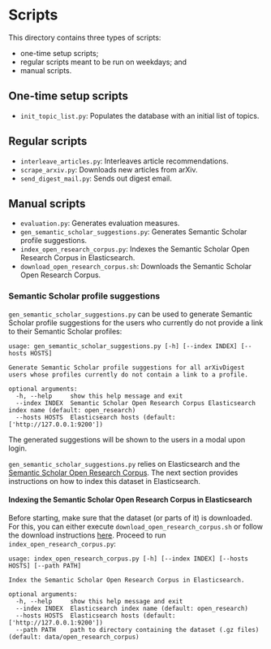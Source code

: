 # Scripts

This directory contains three types of scripts:
* one-time setup scripts;
* regular scripts meant to be run on weekdays; and
* manual scripts.


## One-time setup scripts

* `init_topic_list.py`: Populates the database with an initial list of topics.

## Regular scripts

* `interleave_articles.py`: Interleaves article recommendations.
* `scrape_arxiv.py`: Downloads new articles from arXiv.
* `send_digest_mail.py`: Sends out digest email.

## Manual scripts

* `evaluation.py`: Generates evaluation measures.
* `gen_semantic_scholar_suggestions.py`: Generates Semantic Scholar profile suggestions.
* `index_open_research_corpus.py`: Indexes the Semantic Scholar Open Research Corpus in Elasticsearch.
* `download_open_research_corpus.sh`: Downloads the Semantic Scholar Open Research Corpus.

### Semantic Scholar profile suggestions

`gen_semantic_scholar_suggestions.py` can be used to generate Semantic Scholar profile suggestions for the users who
currently do not provide a link to their Semantic Scholar profiles:

```
usage: gen_semantic_scholar_suggestions.py [-h] [--index INDEX] [--hosts HOSTS]

Generate Semantic Scholar profile suggestions for all arXivDigest users whose profiles currently do not contain a link to a profile.

optional arguments:
  -h, --help     show this help message and exit
  --index INDEX  Semantic Scholar Open Research Corpus Elasticsearch index name (default: open_research)
  --hosts HOSTS  Elasticsearch hosts (default: ['http://127.0.0.1:9200'])
```

The generated suggestions will be shown to the users in a modal upon login.

`gen_semantic_scholar_suggestions.py` relies on Elasticsearch and the 
[Semantic Scholar Open Research Corpus](http://s2-public-api-prod.us-west-2.elasticbeanstalk.com/corpus/). The next
section provides instructions on how to index this dataset in Elasticsearch.

#### Indexing the Semantic Scholar Open Research Corpus in Elasticsearch

Before starting, make sure that the dataset (or parts of it) is downloaded. For this, you can either execute 
`download_open_research_corpus.sh` or follow the download instructions
[here](http://s2-public-api-prod.us-west-2.elasticbeanstalk.com/corpus/download/). Proceed to run
`index_open_research_corpus.py`:
```
usage: index_open_research_corpus.py [-h] [--index INDEX] [--hosts HOSTS] [--path PATH]

Index the Semantic Scholar Open Research Corpus in Elasticsearch.

optional arguments:
  -h, --help     show this help message and exit
  --index INDEX  Elasticsearch index name (default: open_research)
  --hosts HOSTS  Elasticsearch hosts (default: ['http://127.0.0.1:9200'])
  --path PATH    path to directory containing the dataset (.gz files) (default: data/open_research_corpus)
```
